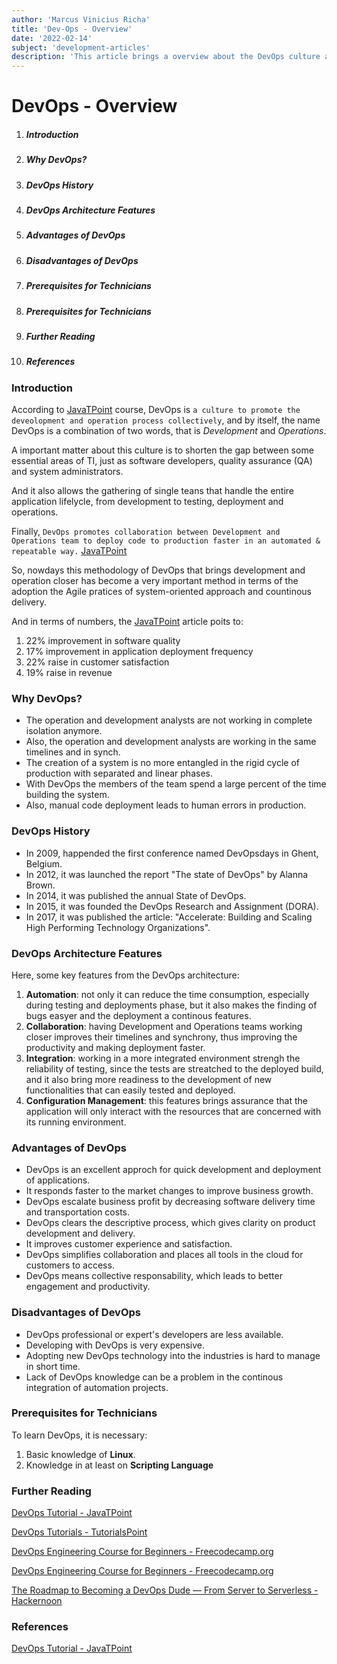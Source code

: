```yaml
---
author: 'Marcus Vinicius Richa'
title: 'Dev-Ops - Overview'
date: '2022-02-14'
subject: 'development-articles'
description: 'This article brings a overview about the DevOps culture and how it promotes the development and operation process to work closer and in synchrony. The name DevOps is a combination of two words, that is Development and Operations and it is a important practice for continously improvement in essential areas of TI, just as software developers, quality assurance (QA) and system administrators.'
---
```


# DevOps - Overview

1. ##### Introduction  
2. ##### Why DevOps?
3. ##### DevOps History       
4. ##### DevOps Architecture Features
5. ##### Advantages of DevOps
6. ##### Disadvantages of DevOps
7. ##### Prerequisites for Technicians
8. ##### Prerequisites for Technicians
9. ##### Further Reading
10. ##### References

### Introduction

According to [JavaTPoint](https://www.javatpoint.com/devops) course, DevOps is `a culture to promote the deveolopment and operation process collectively`, and by itself, the name DevOps is a combination of two words, that is _Development_ and _Operations_.

A important matter about this culture is to shorten the gap between some essential areas of TI, just as software developers, quality assurance (QA) and system administrators. 

And it also allows the gathering of single teans that handle the entire application lifelycle, from development to testing, deployment and operations. 

Finally, `DevOps promotes collaboration between Development and Operations team to deploy code to production faster in an automated & repeatable way.`
[JavaTPoint](https://www.javatpoint.com/devops)

So, nowdays this methodology of DevOps that brings development and operation closer has become a very important method in terms of the adoption the Agile pratices of system-oriented approach and countinous delivery.

And in terms of numbers, the [JavaTPoint](https://www.javatpoint.com/devops) article poits to:

1. 22% improvement in software quality
2. 17% improvement in application deployment frequency
3. 22% raise in customer satisfaction
4. 19% raise in revenue


### Why DevOps?

- The operation and development analysts are not working in complete isolation anymore.
- Also, the operation and development analysts are working in the same timelines and in synch.
- The creation of a system is no more entangled in the rigid cycle of production with separated and linear phases.
- With DevOps the members of the team spend a large percent of the time building the system.
- Also, manual code deployment leads to human errors in production.


### DevOps History

- In 2009, happended the first conference named DevOpsdays in Ghent, Belgium.
- In 2012, it was launched the report "The state of DevOps" by Alanna Brown.
- In 2014, it was published the annual State of DevOps.
- In 2015, it was founded the DevOps Research and Assignment (DORA).
- In 2017, it was published the article: "Accelerate: Building and Scaling High Performing Technology Organizations".

### DevOps Architecture Features

Here, some key features from the DevOps architecture:

1. **Automation**: not only it can reduce the time consumption, especially during testing and deployments phase, but it also makes the finding of bugs easyer and the deployment a continous features. 
2. **Collaboration**: having Development and Operations teams working closer improves their timelines and synchrony, thus improving the productivity and making deployment faster.
3. **Integration**: working in a more integrated environment strengh the reliability of testing, since the tests are streatched to the deployed build, and it also bring more readiness to the development of new functionalities that can easily tested and deployed.
4. **Configuration Management**: this features brings assurance that the application will only interact with the resources that are concerned with its running environment. 


### Advantages of DevOps

- DevOps is an excellent approch for quick development and deployment of applications.
- It responds faster to the market changes to improve business growth.
- DevOps escalate business profit by decreasing software delivery time and transportation costs.
- DevOps clears the descriptive process, which gives clarity on product development and delivery.
- It improves customer experience and satisfaction.
- DevOps simplifies collaboration and places all tools in the cloud for customers to access.
- DevOps means collective responsability, which leads to better engagement and productivity.


### Disadvantages of DevOps

- DevOps professional or expert's developers are less available.
- Developing with DevOps is very expensive.
- Adopting new DevOps technology into the industries is hard to manage in short time.
- Lack of DevOps knowledge can be a problem in the continous integration of automation projects.


### Prerequisites for Technicians

To learn DevOps, it is necessary:

1. Basic knowledge of **Linux**.
2. Knowledge in at least on **Scripting Language**


### Further Reading


[DevOps Tutorial - JavaTPoint](https://www.javatpoint.com/devops)

[DevOps Tutorials - TutorialsPoint](https://www.tutorialspoint.com/devops_tutorials.htm)

[DevOps Engineering Course for Beginners - Freecodecamp.org](https://www.youtube.com/watch?v=j5Zsa_eOXeY)

[DevOps Engineering Course for Beginners - Freecodecamp.org](https://www.freecodecamp.org/news/devops-engineering-course-for-beginners/)

[The Roadmap to Becoming a DevOps Dude — From Server to Serverless - Hackernoon](https://hackernoon.com/the-roadmap-to-become-a-devops-dude-from-server-to-serverless-dd97420f640e)


### References


[DevOps Tutorial - JavaTPoint](https://www.javatpoint.com/devops)

